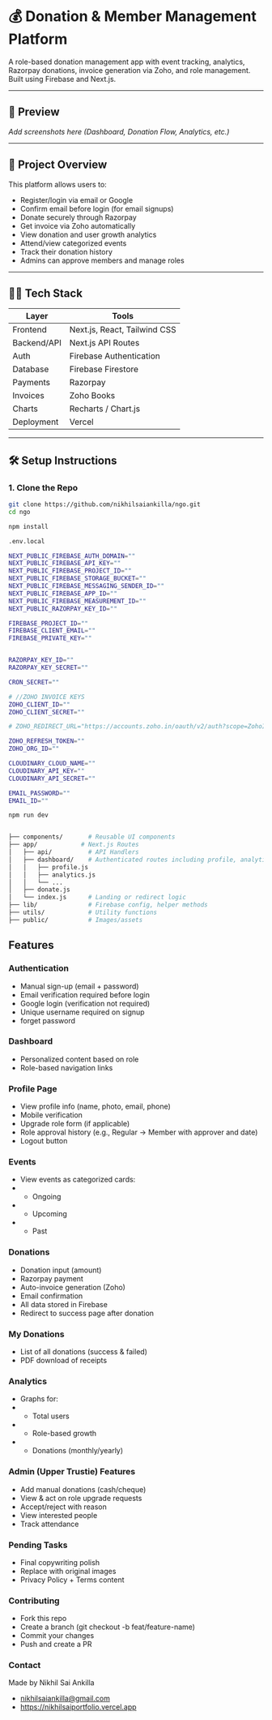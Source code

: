 # 💰 Donation & Member Management Platform

A role-based donation management app with event tracking, analytics, Razorpay donations, invoice generation via Zoho, and role management. Built using Firebase and Next.js.

---

## 📸 Preview

_Add screenshots here (Dashboard, Donation Flow, Analytics, etc.)_

---

## 🧠 Project Overview

This platform allows users to:

- Register/login via email or Google
- Confirm email before login (for email signups)
- Donate securely through Razorpay
- Get invoice via Zoho automatically
- View donation and user growth analytics
- Attend/view categorized events
- Track their donation history
- Admins can approve members and manage roles

---

## 🧑‍💻 Tech Stack

| Layer         | Tools                             |
|---------------|-----------------------------------|
| Frontend      | Next.js, React, Tailwind CSS      |
| Backend/API   | Next.js API Routes                |
| Auth          | Firebase Authentication           |
| Database      | Firebase Firestore                |
| Payments      | Razorpay                          |
| Invoices      | Zoho Books                        |
| Charts        | Recharts / Chart.js               |
| Deployment    | Vercel                            |

---

## 🛠️ Setup Instructions

### 1. Clone the Repo

```bash
git clone https://github.com/nikhilsaiankilla/ngo.git
cd ngo

npm install

```

```bash
.env.local

NEXT_PUBLIC_FIREBASE_AUTH_DOMAIN=""
NEXT_PUBLIC_FIREBASE_API_KEY=""
NEXT_PUBLIC_FIREBASE_PROJECT_ID=""
NEXT_PUBLIC_FIREBASE_STORAGE_BUCKET=""
NEXT_PUBLIC_FIREBASE_MESSAGING_SENDER_ID=""
NEXT_PUBLIC_FIREBASE_APP_ID=""
NEXT_PUBLIC_FIREBASE_MEASUREMENT_ID=""
NEXT_PUBLIC_RAZORPAY_KEY_ID=""

FIREBASE_PROJECT_ID=""
FIREBASE_CLIENT_EMAIL=""
FIREBASE_PRIVATE_KEY=""


RAZORPAY_KEY_ID=""
RAZORPAY_KEY_SECRET=""

CRON_SECRET=""

# //ZOHO INVOICE KEYS 
ZOHO_CLIENT_ID=""
ZOHO_CLIENT_SECRET=""

# ZOHO_REDIRECT_URL="https://accounts.zoho.in/oauth/v2/auth?scope=ZohoInvoice.invoices.CREATE,ZohoInvoice.contacts.CREATE,ZohoInvoice.invoices.READ&client_id=YOUR_CLIENT_ID&response_type=code&access_type=offline&redirect_uri=http://localhost:3000/api/zoho/callback"

ZOHO_REFRESH_TOKEN=""
ZOHO_ORG_ID=""

CLOUDINARY_CLOUD_NAME=""
CLOUDINARY_API_KEY=""
CLOUDINARY_API_SECRET=""

EMAIL_PASSWORD=""
EMAIL_ID=""

```

```bash
npm run dev

```

```bash

├── components/       # Reusable UI components
├── app/            # Next.js Routes
│   ├── api/          # API Handlers
│   ├── dashboard/    # Authenticated routes including profile, analytics, etc.
│   │   ├── profile.js
│   │   ├── analytics.js
│   │   └── ...
│   ├── donate.js
│   └── index.js      # Landing or redirect logic
├── lib/              # Firebase config, helper methods
├── utils/            # Utility functions
├── public/           # Images/assets

```

## Features

### Authentication

- Manual sign-up (email + password)
- Email verification required before login
- Google login (verification not required)
- Unique username required on signup
- forget password

### Dashboard

- Personalized content based on role
- Role-based navigation links

### Profile Page
- View profile info (name, photo, email, phone)
- Mobile verification
- Upgrade role form (if applicable)
- Role approval history (e.g., Regular → Member with approver and date)
- Logout button

### Events

- View events as categorized cards:
- - Ongoing
- - Upcoming
- - Past

### Donations

- Donation input (amount)
- Razorpay payment
- Auto-invoice generation (Zoho)
- Email confirmation
- All data stored in Firebase
- Redirect to success page after donation

### My Donations
- List of all donations (success & failed)
- PDF download of receipts

### Analytics

- Graphs for:
- - Total users
- - Role-based growth
- - Donations (monthly/yearly)

### Admin (Upper Trustie) Features

- Add manual donations (cash/cheque)
- View & act on role upgrade requests
- Accept/reject with reason
- View interested people
- Track attendance

### Pending Tasks

- Final copywriting polish
- Replace with original images
- Privacy Policy + Terms content

### Contributing
- Fork this repo
- Create a branch (git checkout -b feat/feature-name)
- Commit your changes
- Push and create a PR

### Contact
Made by Nikhil Sai Ankilla
- nikhilsaiankilla@gmail.com
- https://nikhilsaiportfolio.vercel.app